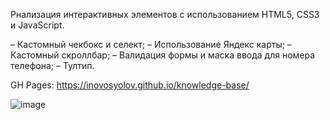 Рнализация интерактивных элементов с использованием HTML5, CSS3 и JavaScript.

– Кастомный чекбокс и селект;
– Использование Яндекс карты;
– Кастомный скроллбар;
– Валидация формы и маска ввода для номера телефона;
– Тултип.

GH Pages: https://inovosyolov.github.io/knowledge-base/

![image](https://github.com/inovosyolov/knowledge-base/assets/118193601/37f9089d-1616-4ff7-a545-566ed2b91187)
